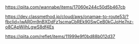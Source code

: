 <!--
title:   お名前.comからRoute53へドメイン移管
tags:    AWS,route53
id:      030f6a1f758afaa5a2f5
private: false
-->
https://qiita.com/wannabe/items/17060e244c50d5b467cb

https://dev.classmethod.jp/cloud/aws/onamae-to-route53/?fbclid=IwAR0m9nBXDdFz1scmaCbREk90SwCeB0kCJoHe7nz-o8CApWilhLgwS8df4Es

https://qiita.com/reflet/items/11999e9f0bd88b012d37